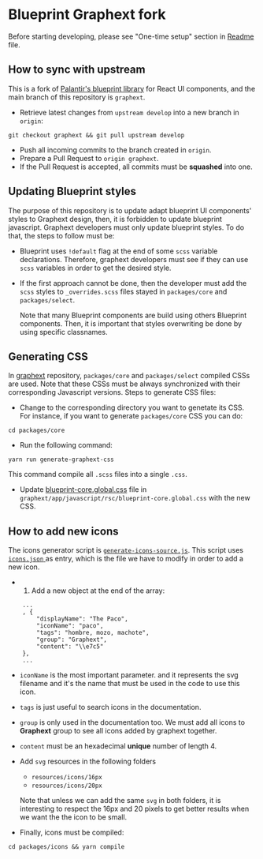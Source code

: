 # Blueprint Graphext fork
Before starting developing, please see "One-time setup" section in [Readme](README.md) file.

## How to sync with upstream
This is a fork of [Palantir's blueprint library](https://github.com/palantir/blueprint) for React UI components, and the main branch of this repository is `graphext`.

- Retrieve latest changes from `upstream develop` into a new branch in `origin`:
```
git checkout graphext && git pull upstream develop
```
- Push all incoming commits to the branch created in `origin`.
- Prepare a Pull Request to `origin graphext`.
- If the Pull Request is accepted, all commits must be **squashed** into one.

## Updating Blueprint styles
The purpose of this repository is to update adapt blueprint UI components' styles to Graphext design, then, it is forbidden to update blueprint javascript. Graphext developers must only update blueprint styles. To do that, the steps to follow must be:
- Blueprint uses `!default` flag at the end of some `scss` variable declarations. Therefore, graphext developers must see if they can use `scss` variables in order to get the desired style.
- If the first approach cannot be done, then the developer must add the `scss` styles to `_overrides.scss` files stayed in `packages/core` and `packages/select`.

  Note that many Blueprint components are build using others Blueprint components. Then, it is important that styles overwriting be done by using specific classnames.


## Generating CSS
In [graphext](https://github.com/graphext/graphext) repository, `packages/core` and `packages/select` compiled CSSs are used. Note that these CSSs must be always synchronized with their corresponding Javascript versions.
Steps to generate CSS files:
- Change to the corresponding directory you want to genetate its CSS. For instance, if you want to generate `packages/core` CSS you can do:
```
cd packages/core
```
- Run the following command:
```
yarn run generate-graphext-css
```
This command compile all `.scss` files into a single `.css`.
- Update [blueprint-core.global.css](https://github.com/graphext/graphext/blob/master/app/javascript/rsc/blueprint-core.global.css) file in `graphext/app/javascript/rsc/blueprint-core.global.css` with the new CSS.

## How to add new icons

The icons generator script is [`generate-icons-source.js`](packages/node-build-scripts/generate-icons-source.js). This script uses [`icons.json` ](packages/icons/resources/icons/icons.json) as entry, which is the file we have to modify in order to add a new icon.
- 1. Add a new object at the end of the array:

```
    ...
    , {
        "displayName": "The Paco",
        "iconName": "paco",
        "tags": "hombre, mozo, machote",
        "group": "Graphext",
        "content": "\\e7c5"
    },
    ...
```
- `iconName` is the most important parameter. and it represents the svg filename and it's the name that must be used in the code to use this icon.
- `tags` is just useful to search icons in the documentation.
- `group` is only used in the documentation too. We must add all icons to **Graphext** group to see all icons added by graphext together.
- `content` must be an hexadecimal **unique** number of length 4.
- Add `svg` resources in the following folders
    - `resources/icons/16px`
    - `resources/icons/20px`

  Note that unless we can add the same `svg` in both folders, it is interesting to respect the 16px and 20 pixels to get better results when we want the the icon to be small.
- Finally, icons must be compiled:
```
cd packages/icons && yarn compile
```
